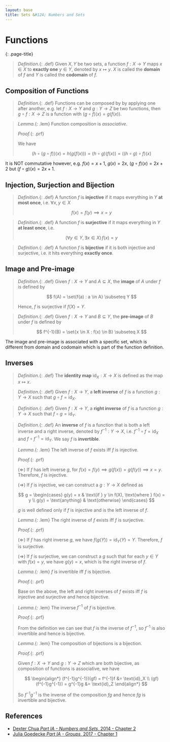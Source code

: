 ```yaml
---
layout: base
title: Sets &#124; Numbers and Sets
---
```


# Functions
{: .page-title}

> *Definition.*{: .def}
> Given $X, Y$ be two sets, a function $f: X \to Y$ maps $x \in X$ to **exactly one** $y \in Y$, denoted by $x \mapsto y$.
> $X$ is called the **domain** of $f$ and $Y$ is called the **codomain** of $f$.

## Composition of Functions

> *Definition.*{: .def}
> Functions can be composed by by applying one after another,
> e.g. let $f: X \to Y$ and $g: Y \to Z$ be two functions,
> then $g \circ f: X \to Z$ is a function with $(g \circ f)(x) = g(f(x))$.

> *Lemma.*{: .lem}
> Function composition is _associative_.
>
> *Proof.*{: .prf}
>
> We have
>
> $$
  (h \circ (g \circ f))(x) = h(g(f(x))) = (h \circ g)(f(x)) = ((h \circ g) \circ f)(x)
  $$

It is NOT commutative however, e.g. $f(x) = x + 1$, $g(x) = 2x$, $(g \circ f)(x) = 2x + 2$ but $(f \circ g)(x) = 2x + 1$.

## Injection, Surjection and Bijection

> *Definition.*{: .def}
> A function $f$ is **injective** if it maps everything in $Y$ **at most once**, i.e. $\forall x, y \in X$
>
> $$
  f(x) = f(y) \implies x = y
  $$

> *Definition.*{: .def}
> A function $f$ is **surjective** if it maps everything in $Y$ **at least once**, i.e.
>
> $$
  (\forall y \in Y, \exists x \in X) \, f(x) = y
  $$

> *Definition.*{: .def}
> A function $f$ is **bijective** if it is both injective and surjective, i.e. it hits everything **exactly once**.

## Image and Pre-image

> *Definition.*{: .def}
> Given $f: X \to Y$ and $A \subseteq X$, the **image** of $A$ under $f$ is defined by
>
> $$
  f(A) = \set{f(a) : a \in A} \subseteq Y
  $$
>
> Hence, $f$ is surjective if $f(X) = Y$.

> *Definition.*{: .def}
> Given $f: X \to Y$ and $B \subseteq Y$, the **pre-image** of $B$ under $f$ is defined by
>
> $$
  f^{-1}(B) = \set{x \in X : f(x) \in B} \subseteq X
  $$

The image and pre-image is associated with a specific set, which is different from domain and codomain which is part of the function definition.

## Inverses

> *Definition.*{: .def}
> The **identity map** $\text{id}_X : X \to X$ is defined as the map $x \mapsto x$.

> *Definition.*{: .def}
> Given $f: X \to Y$, a **left inverse** of $f$ is a function $g: Y \to X$ such that $g \circ f = \text{id}_X$.

> *Definition.*{: .def}
> Given $f: X \to Y$, a **right inverse** of $f$ is a function $g: Y \to X$ such that $f \circ g = \text{id}_Y$.

> *Definition.*{: .def}
> An **inverse** of $f$ is a function that is both a left inverse and a right inverse, denoted by $f^{-1}: Y \to X$,
> i.e. $f^{-1} \circ f = \text{id}_X$ and $f \circ f^{-1} = \text{id}_Y$.
> We say $f$ is **invertible**.

> *Lemma.*{: .lem}
> The left inverse of $f$ exists iff $f$ is injective.
>
> *Proof.*{: .prf}
>
> ($\Leftarrow$) If $f$ has left inverse $g$, for $f(x) = f(y) \implies g(f(x)) = g(f(y)) \implies x = y$.
> Therefore, $f$ is injective.
>
> ($\Rightarrow$) If $f$ is injective, we can construct a $g: Y \to X$ defined as
>
> $$
  g = \begin{cases}
  g(y) = x & \text{if } y \in f(X), \text{where } f(x) = y \\
  g(y) = \text{anything} & \text{otherwise}
  \end{cases}
  $$
>
> $g$ is well defined only if $f$ is injective and is the left inverse of $f$.

> *Lemma.*{: .lem}
> The right inverse of $f$ exists iff $f$ is surjective.
>
> *Proof.*{: .prf}
>
> ($\Leftarrow$) If $f$ has right inverse $g$, we have $f(g(Y)) = \text{id}_Y(Y) = Y$.
> Therefore, $f$ is surjective.
>
> ($\Rightarrow$) If $f$ is surjective, we can construct a $g$ such that for each $y \in Y$ with $f(x) = y$, we have $g(y) = x$, which is the right inverse of $f$.

> *Lemma.*{: .lem}
> $f$ is invertible iff $f$ is bijective.
>
> *Proof.*{: .prf}
>
> Base on the above, the left and right inverses of $f$ exists iff $f$ is injective and surjective and hence bijective.

> *Lemma.*{: .lem}
> The inverse $f^{-1}$ of $f$ is bijective.
>
> *Proof.*{: .prf}
>
> From the definition we can see that $f$ is the inverse of $f^{-1}$,
> so $f^{-1}$ is also invertible and hence is bijective.

> *Lemma.*{: .lem}
> The composition of bijections is a bijection.
>
> *Proof.*{: .prf}
>
> Given $f: X \to Y$ and $g: Y \to Z$ which are both bijective, as composition of functions is associative, we have
>
> $$
  \begin{align*}
  (f^{-1}g^{-1})(gf) = f^{-1}f &= \text{id}_X \\
  (gf)(f^{-1}g^{-1}) = g^{-1}g &= \text{id}_Z
  \end{align*}
  $$
>
> So $f^{-1}g^{-1}$ is the inverse of the composition $fg$ and hence $fg$ is invertible and bijective.

## References

* [Dexter Chua _Part IA - Numbers and Sets_, 2014 - Chapter 2](https://dec41.user.srcf.net/notes/IA_M/numbers_and_sets.pdf)
* [Julia Goedecke _Part IA - Groups_, 2017 - Chapter 1](https://www.julia-goedecke.de/pdf/GroupsNotes.pdf)
